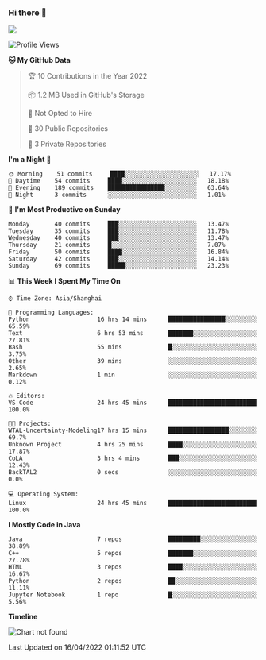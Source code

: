 ### Hi there 👋

<!--
**zhou-ning/zhou-ning** is a ✨ _special_ ✨ repository because its `README.md` (this file) appears on your GitHub profile.

Here are some ideas to get you started:

- 🔭 I’m currently working on ...
- 🌱 I’m currently learning ...
- 👯 I’m looking to collaborate on ...
- 🤔 I’m looking for help with ...
- 💬 Ask me about ...
- 📫 How to reach me: ...
- 😄 Pronouns: ...
- ⚡ Fun fact: ...
-->
![](https://github-readme-stats.vercel.app/api?username=zhou-ning)

<!--START_SECTION:waka-->
![Profile Views](http://img.shields.io/badge/Profile%20Views-9-blue)

**🐱 My GitHub Data** 

> 🏆 10 Contributions in the Year 2022
 > 
> 📦 1.2 MB Used in GitHub's Storage 
 > 
> 🚫 Not Opted to Hire
 > 
> 📜 30 Public Repositories 
 > 
> 🔑 3 Private Repositories  
 > 
**I'm a Night 🦉** 

```text
🌞 Morning    51 commits     ████░░░░░░░░░░░░░░░░░░░░░   17.17% 
🌆 Daytime    54 commits     ████░░░░░░░░░░░░░░░░░░░░░   18.18% 
🌃 Evening    189 commits    ████████████████░░░░░░░░░   63.64% 
🌙 Night      3 commits      ░░░░░░░░░░░░░░░░░░░░░░░░░   1.01%

```
📅 **I'm Most Productive on Sunday** 

```text
Monday       40 commits     ███░░░░░░░░░░░░░░░░░░░░░░   13.47% 
Tuesday      35 commits     ███░░░░░░░░░░░░░░░░░░░░░░   11.78% 
Wednesday    40 commits     ███░░░░░░░░░░░░░░░░░░░░░░   13.47% 
Thursday     21 commits     █░░░░░░░░░░░░░░░░░░░░░░░░   7.07% 
Friday       50 commits     ████░░░░░░░░░░░░░░░░░░░░░   16.84% 
Saturday     42 commits     ███░░░░░░░░░░░░░░░░░░░░░░   14.14% 
Sunday       69 commits     █████░░░░░░░░░░░░░░░░░░░░   23.23%

```


📊 **This Week I Spent My Time On** 

```text
⌚︎ Time Zone: Asia/Shanghai

💬 Programming Languages: 
Python                   16 hrs 14 mins      ████████████████░░░░░░░░░   65.59% 
Text                     6 hrs 53 mins       ███████░░░░░░░░░░░░░░░░░░   27.81% 
Bash                     55 mins             █░░░░░░░░░░░░░░░░░░░░░░░░   3.75% 
Other                    39 mins             ░░░░░░░░░░░░░░░░░░░░░░░░░   2.65% 
Markdown                 1 min               ░░░░░░░░░░░░░░░░░░░░░░░░░   0.12%

🔥 Editors: 
VS Code                  24 hrs 45 mins      █████████████████████████   100.0%

🐱‍💻 Projects: 
WTAL-Uncertainty-Modeling17 hrs 15 mins      █████████████████░░░░░░░░   69.7% 
Unknown Project          4 hrs 25 mins       ████░░░░░░░░░░░░░░░░░░░░░   17.87% 
CoLA                     3 hrs 4 mins        ███░░░░░░░░░░░░░░░░░░░░░░   12.43% 
BackTAL2                 0 secs              ░░░░░░░░░░░░░░░░░░░░░░░░░   0.0%

💻 Operating System: 
Linux                    24 hrs 45 mins      █████████████████████████   100.0%

```

**I Mostly Code in Java** 

```text
Java                     7 repos             █████████░░░░░░░░░░░░░░░░   38.89% 
C++                      5 repos             ███████░░░░░░░░░░░░░░░░░░   27.78% 
HTML                     3 repos             ████░░░░░░░░░░░░░░░░░░░░░   16.67% 
Python                   2 repos             ██░░░░░░░░░░░░░░░░░░░░░░░   11.11% 
Jupyter Notebook         1 repo              █░░░░░░░░░░░░░░░░░░░░░░░░   5.56%

```


**Timeline**

![Chart not found](https://raw.githubusercontent.com/zhou-ning/zhou-ning/main/charts/bar_graph.png) 


 Last Updated on 16/04/2022 01:11:52 UTC
<!--END_SECTION:waka-->
